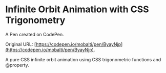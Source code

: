 # Infinite Orbit Animation with CSS Trigonometry

A Pen created on CodePen.

Original URL: [https://codepen.io/mobalti/pen/ByayNjp](https://codepen.io/mobalti/pen/ByayNjp).

A pure CSS infinite orbit animation using CSS trigonometric functions and @property.